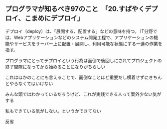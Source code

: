## プログラマが知るべき97のこと　「20.すばやくデプロイ、こまめにデプロイ」
デプロイ（deploy）は、「展開する、配置する」などの意味を持つ。 IT分野では、Webアプリケーションなどのシステム開発工程で、アプリケーションの機能やサービスをサーバー上に配置・展開し、利用可能な状態にする一連の作業を指す。

プログラマにとってデプロイという行為は面倒で後回しにされてプロジェクトの終了間際になってから始めることになりがちらしい

これはほかのことにも言えることで、面倒なことほど重要だし横着せずにきちんとやらなくてはいけない

みんな頭ではわかっているだろうけど、これが実践できる人って案外少ない気がする

私もできている気がしない。というかできてない

反省
